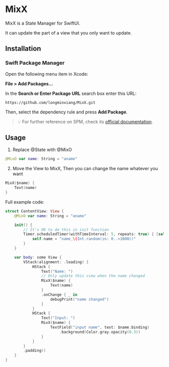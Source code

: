 # MixX

MixX is a State Manager for SwiftUI.

It can update the part of a view that you only want to update.

## Installation

### Swift Package Manager

Open the following menu item in Xcode:

**File > Add Packages...**

In the **Search or Enter Package URL** search box enter this URL: 

```text
https://github.com/longminxiang/MixX.git
```

Then, select the dependency rule and press **Add Package**.

> 💡 For further reference on SPM, check its [official documentation](https://developer.apple.com/documentation/swift_packages/adding_package_dependencies_to_your_app).


## Usage

1. Replace @State with @MixO

```swift
@MixO var name: String = "aname"
```

2. Move the View to MixX, Then you can change the name whatever you want

```swift
MixX($name) {
    Text(name)
}
```

Full example code:

```swift
struct ContentView: View {
    @MixO var name: String = "aname"

    init() {
        // It's OK to do this in init function
        Timer.scheduledTimer(withTimeInterval: 5, repeats: true) { [self] _ in
            self.name = "name_\(Int.random(in: 0..<1000))"
        }
    }

    var body: some View {
        VStack(alignment: .leading) {
            HStack {
                Text("Name: ")
                // Only update this view when the name changed
                MixX($name) {
                    Text(name)
                }
                .onChange { _ in
                    debugPrint("name changed")
                }
            }
            HStack {
                Text("Input: ")
                MixX($name) {
                    TextField("input name", text: $name.binding)
                        .background(Color.gray.opacity(0.3))
                }
            }
        }
        .padding()
    }
}
```
